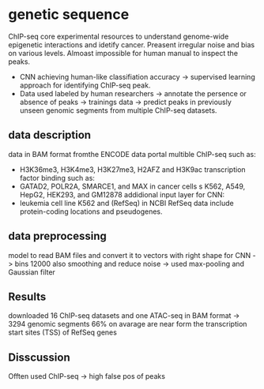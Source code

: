 # genetic sequence
ChIP-seq core experimental resources to understand genome-wide epigenetic interactions and idetify cancer. Preasent irregular noise and bias on various levels. Almoast impossible for human manual to inspect the peaks. 
- CNN achieving human-like classifiation accuracy -> supervised learning approach for identifying ChIP-seq peak. 
- Data used labeled by human researchers -> annotate the persence or absence of peaks -> trainings data -> predict peaks in previously unseen genomic segments from multiple ChIP-seq datasets.

## data description
data in BAM format fromthe ENCODE data portal 
multible ChIP-seq such as:
- H3K36me3, H3K4me3, H3K27me3, H2AFZ and H3K9ac
transcription factor binding such as:
- GATAD2, POLR2A, SMARCE1, and MAX in cancer cells s K562, A549, HepG2, HEK293, and GM12878
addidional input layer for CNN:
- leukemia cell line K562 and (RefSeq) in NCBI
RefSeq data include protein-coding locations and pseudogenes.

## data preprocessing
model to read BAM files and convert it to vectors with right shape for CNN -> bins 12000
also smoothing and reduce noise -> used max-pooling and Gaussian filter 

## Results
downloaded 16 ChIP-seq datasets and one ATAC-seq in BAM format -> 3294 genomic segments 
66% on avarage are near form the transcription start sites (TSS) of RefSeq genes

## Disscussion
Offten used ChIP-seq -> high false pos of peaks